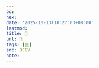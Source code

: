 ```yaml
---
bc:
hex:
date: '2025-10-13T10:27:03+08:00'
lastmod:
title: 􃪕
url: 􃪕
tags: [金]
src: DCCV
note:
---
```

